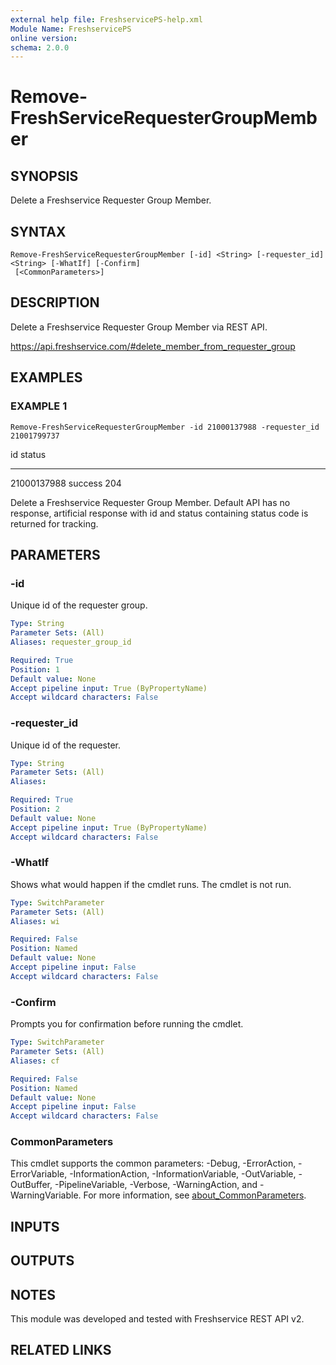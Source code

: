 ```yaml
---
external help file: FreshservicePS-help.xml
Module Name: FreshservicePS
online version:
schema: 2.0.0
---
```


# Remove-FreshServiceRequesterGroupMember

## SYNOPSIS
Delete a Freshservice Requester Group Member.

## SYNTAX

```
Remove-FreshServiceRequesterGroupMember [-id] <String> [-requester_id] <String> [-WhatIf] [-Confirm]
 [<CommonParameters>]
```

## DESCRIPTION
Delete a Freshservice Requester Group Member via REST API.

https://api.freshservice.com/#delete_member_from_requester_group

## EXAMPLES

### EXAMPLE 1
```
Remove-FreshServiceRequesterGroupMember -id 21000137988 -requester_id 21001799737
```

id          status
--          ------
21000137988 success 204

Delete a Freshservice Requester Group Member.
Default API has no response, artificial response with id and
status containing status code is returned for tracking.

## PARAMETERS

### -id
Unique id of the requester group.

```yaml
Type: String
Parameter Sets: (All)
Aliases: requester_group_id

Required: True
Position: 1
Default value: None
Accept pipeline input: True (ByPropertyName)
Accept wildcard characters: False
```

### -requester_id
Unique id of the requester.

```yaml
Type: String
Parameter Sets: (All)
Aliases:

Required: True
Position: 2
Default value: None
Accept pipeline input: True (ByPropertyName)
Accept wildcard characters: False
```

### -WhatIf
Shows what would happen if the cmdlet runs.
The cmdlet is not run.

```yaml
Type: SwitchParameter
Parameter Sets: (All)
Aliases: wi

Required: False
Position: Named
Default value: None
Accept pipeline input: False
Accept wildcard characters: False
```

### -Confirm
Prompts you for confirmation before running the cmdlet.

```yaml
Type: SwitchParameter
Parameter Sets: (All)
Aliases: cf

Required: False
Position: Named
Default value: None
Accept pipeline input: False
Accept wildcard characters: False
```

### CommonParameters
This cmdlet supports the common parameters: -Debug, -ErrorAction, -ErrorVariable, -InformationAction, -InformationVariable, -OutVariable, -OutBuffer, -PipelineVariable, -Verbose, -WarningAction, and -WarningVariable. For more information, see [about_CommonParameters](http://go.microsoft.com/fwlink/?LinkID=113216).

## INPUTS

## OUTPUTS

## NOTES
This module was developed and tested with Freshservice REST API v2.

## RELATED LINKS
